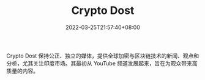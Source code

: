 ﻿---
weight: 
title: "Crypto Dost"
description: "Crypto Dost 保持公正、独立的媒体，提供全球加密与区块链技术的新闻、观点和分析，尤其关注印度市场"
date: 2022-03-25T21:57:40+08:00
lastmod: 2022-03-25T16:45:40+08:00
draft: false
authors: ["Metabd"]
featuredImage: "crypto-dost.jpg"
link: ""
tags: ["元宇宙资讯","Crypto Dost"]
categories: ["navigation"]
navigation: ["元宇宙资讯"]
lightgallery: true
toc: true
pinned: false
recommend: false
recommend1: false
---
Crypto Dost 保持公正、独立的媒体，提供全球加密与区块链技术的新闻、观点和分析，尤其关注印度市场。其最初从 YouTube 频道发展起来，旨在为观众带来高质量的内容。

